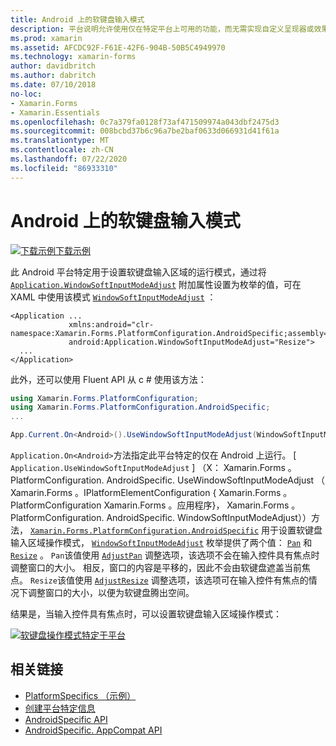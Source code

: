 ```yaml
---
title: Android 上的软键盘输入模式
description: 平台说明允许使用仅在特定平台上可用的功能，而无需实现自定义呈现器或效果。 本文介绍如何使用 Android 平台特定的来设置软键盘输入区域的运行模式。
ms.prod: xamarin
ms.assetid: AFCDC92F-F61E-42F6-904B-50B5C4949970
ms.technology: xamarin-forms
author: davidbritch
ms.author: dabritch
ms.date: 07/10/2018
no-loc:
- Xamarin.Forms
- Xamarin.Essentials
ms.openlocfilehash: 0c7a379fa0128f73af471509974a043dbf2475d3
ms.sourcegitcommit: 008bcbd37b6c96a7be2baf0633d066931d41f61a
ms.translationtype: MT
ms.contentlocale: zh-CN
ms.lasthandoff: 07/22/2020
ms.locfileid: "86933310"
---
```

# <a name="soft-keyboard-input-mode-on-android"></a>Android 上的软键盘输入模式

[![下载示例](~/media/shared/download.png)下载示例](https://docs.microsoft.com/samples/xamarin/xamarin-forms-samples/userinterface-platformspecifics)

此 Android 平台特定用于设置软键盘输入区域的运行模式，通过将 [`Application.WindowSoftInputModeAdjust`](xref:Xamarin.Forms.PlatformConfiguration.AndroidSpecific.Application.WindowSoftInputModeAdjustProperty) 附加属性设置为枚举的值，可在 XAML 中使用该模式 [`WindowSoftInputModeAdjust`](xref:Xamarin.Forms.PlatformConfiguration.AndroidSpecific.WindowSoftInputModeAdjust) ：

```xaml
<Application ...
             xmlns:android="clr-namespace:Xamarin.Forms.PlatformConfiguration.AndroidSpecific;assembly=Xamarin.Forms.Core"
             android:Application.WindowSoftInputModeAdjust="Resize">
  ...
</Application>
```

此外，还可以使用 Fluent API 从 c # 使用该方法：

```csharp
using Xamarin.Forms.PlatformConfiguration;
using Xamarin.Forms.PlatformConfiguration.AndroidSpecific;
...

App.Current.On<Android>().UseWindowSoftInputModeAdjust(WindowSoftInputModeAdjust.Resize);
```

`Application.On<Android>`方法指定此平台特定的仅在 Android 上运行。 [ `Application.UseWindowSoftInputModeAdjust` ] （X： Xamarin.Forms 。PlatformConfiguration. AndroidSpecific. UseWindowSoftInputModeAdjust （ Xamarin.Forms 。IPlatformElementConfiguration { Xamarin.Forms 。PlatformConfiguration Xamarin.Forms 。应用程序}， Xamarin.Forms 。PlatformConfiguration. AndroidSpecific. WindowSoftInputModeAdjust））方法， [`Xamarin.Forms.PlatformConfiguration.AndroidSpecific`](xref:Xamarin.Forms.PlatformConfiguration.AndroidSpecific) 用于设置软键盘输入区域操作模式， [`WindowSoftInputModeAdjust`](xref:Xamarin.Forms.PlatformConfiguration.AndroidSpecific.WindowSoftInputModeAdjust) 枚举提供了两个值： [`Pan`](xref:Xamarin.Forms.PlatformConfiguration.AndroidSpecific.WindowSoftInputModeAdjust.Pan) 和 [`Resize`](xref:Xamarin.Forms.PlatformConfiguration.AndroidSpecific.WindowSoftInputModeAdjust.Resize) 。 `Pan`该值使用 [`AdjustPan`](xref:Android.Views.SoftInput.AdjustPan) 调整选项，该选项不会在输入控件具有焦点时调整窗口的大小。 相反，窗口的内容是平移的，因此不会由软键盘遮盖当前焦点。 `Resize`该值使用 [`AdjustResize`](xref:Android.Views.SoftInput.AdjustResize) 调整选项，该选项可在输入控件有焦点的情况下调整窗口的大小，以便为软键盘腾出空间。

结果是，当输入控件具有焦点时，可以设置软键盘输入区域操作模式：

[![软键盘操作模式特定于平台](soft-keyboard-input-mode-images/pan-resize.png)](soft-keyboard-input-mode-images/pan-resize-large.png#lightbox "软键盘操作模式特定于平台")

## <a name="related-links"></a>相关链接

- [PlatformSpecifics （示例）](https://docs.microsoft.com/samples/xamarin/xamarin-forms-samples/userinterface-platformspecifics)
- [创建平台特定信息](~/xamarin-forms/platform/platform-specifics/index.md#creating-platform-specifics)
- [AndroidSpecific API](xref:Xamarin.Forms.PlatformConfiguration.AndroidSpecific)
- [AndroidSpecific. AppCompat API](xref:Xamarin.Forms.PlatformConfiguration.AndroidSpecific.AppCompat)
